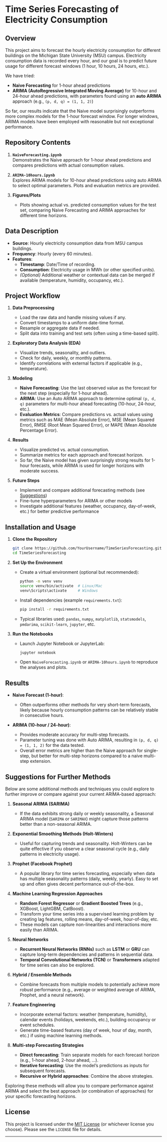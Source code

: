# Time Series Forecasting of Electricity Consumption

## Overview

This project aims to forecast the hourly electricity consumption for different buildings on the Michigan State University (MSU) campus. Electricity consumption data is recorded every hour, and our goal is to predict future usage for different forecast windows (1 hour, 10 hours, 24 hours, etc.). 

We have tried:
- **Naive Forecasting** for 1-hour ahead predictions
- **ARIMA (AutoRegressive Integrated Moving Average)** for 10-hour and 24-hour ahead predictions, with parameters found using an **auto ARIMA** approach (e.g., `(p, d, q) = (1, 1, 2)`)

So far, our results indicate that the Naive model surprisingly outperforms more complex models for the 1-hour forecast window. For longer windows, ARIMA models have been employed with reasonable but not exceptional performance.

## Repository Contents

1. **`NaiveForecasting.ipynb`**  
   Demonstrates the Naive approach for 1-hour ahead predictions and compares predictions with actual consumption values.

2. **`ARIMA-10hours.ipynb`**  
   Explores ARIMA models for 10-hour ahead predictions using auto ARIMA to select optimal parameters. Plots and evaluation metrics are provided.

3. **Figures/Plots**  
   - Plots showing actual vs. predicted consumption values for the test set, comparing Naive Forecasting and ARIMA approaches for different time horizons.

## Data Description

- **Source**: Hourly electricity consumption data from MSU campus buildings.
- **Frequency**: Hourly (every 60 minutes).
- **Features**:  
  - **Timestamp**: Date/Time of recording.  
  - **Consumption**: Electricity usage in MWh (or other specified units).  
  - *(Optional)* Additional weather or contextual data can be merged if available (temperature, humidity, occupancy, etc.).

## Project Workflow

1. **Data Preprocessing**  
   - Load the raw data and handle missing values if any.  
   - Convert timestamps to a uniform date-time format.  
   - Resample or aggregate data if needed.  
   - Split data into training and test sets (often using a time-based split).

2. **Exploratory Data Analysis (EDA)**  
   - Visualize trends, seasonality, and outliers.  
   - Check for daily, weekly, or monthly patterns.  
   - Identify correlations with external factors if applicable (e.g., temperature).

3. **Modeling**  
   - **Naive Forecasting**: Use the last observed value as the forecast for the next step (especially for 1-hour ahead).  
   - **ARIMA**: Use an Auto ARIMA approach to determine optimal `(p, d, q)` parameters for multi-hour ahead forecasting (10-hour, 24-hour, etc.).  
   - **Evaluation Metrics**: Compare predictions vs. actual values using metrics such as MAE (Mean Absolute Error), MSE (Mean Squared Error), RMSE (Root Mean Squared Error), or MAPE (Mean Absolute Percentage Error).

4. **Results**  
   - Visualize predicted vs. actual consumption.  
   - Summarize metrics for each approach and forecast horizon.  
   - So far, the Naive model has given surprisingly strong results for 1-hour forecasts, while ARIMA is used for longer horizons with moderate success.

5. **Future Steps**  
   - Implement and compare additional forecasting methods (see [Suggestions](#suggestions-for-further-methods))  
   - Fine-tune hyperparameters for ARIMA or other models  
   - Investigate additional features (weather, occupancy, day-of-week, etc.) for better predictive performance  

## Installation and Usage

1. **Clone the Repository**  
   ```bash
   git clone https://github.com/YourUsername/TimeSeriesForecasting.git
   cd TimeSeriesForecasting
   ```

2. **Set Up the Environment**  
   - Create a virtual environment (optional but recommended):  
     ```bash
     python -m venv venv
     source venv/bin/activate  # Linux/Mac
     venv\Scripts\activate     # Windows
     ```
   - Install dependencies (example `requirements.txt`):  
     ```bash
     pip install -r requirements.txt
     ```
   - Typical libraries used: `pandas`, `numpy`, `matplotlib`, `statsmodels`, `pmdarima`, `scikit-learn`, `jupyter`, etc.

3. **Run the Notebooks**  
   - Launch Jupyter Notebook or JupyterLab:  
     ```bash
     jupyter notebook
     ```
   - Open `NaiveForecasting.ipynb` or `ARIMA-10hours.ipynb` to reproduce the analyses and plots.

## Results

- **Naive Forecast (1-hour)**:  
  - Often outperforms other methods for very short-term forecasts, likely because hourly consumption patterns can be relatively stable in consecutive hours.

- **ARIMA (10-hour / 24-hour)**:  
  - Provides moderate accuracy for multi-step forecasts.  
  - Parameter tuning was done with Auto ARIMA, resulting in `(p, d, q) = (1, 1, 2)` for the data tested.  
  - Overall error metrics are higher than the Naive approach for single-step, but better for multi-step horizons compared to a naive multi-step extension.

## Suggestions for Further Methods

Below are some additional methods and techniques you could explore to further improve or compare against your current ARIMA-based approach:

1. **Seasonal ARIMA (SARIMA)**  
   - If the data exhibits strong daily or weekly seasonality, a Seasonal ARIMA model (`SARIMA` or `SARIMAX`) might capture those patterns better than a non-seasonal ARIMA.

2. **Exponential Smoothing Methods (Holt-Winters)**  
   - Useful for capturing trends and seasonality. Holt-Winters can be quite effective if you observe a clear seasonal cycle (e.g., daily patterns in electricity usage).

3. **Prophet (Facebook Prophet)**  
   - A popular library for time series forecasting, especially when data has multiple seasonality patterns (daily, weekly, yearly). Easy to set up and often gives decent performance out-of-the-box.

4. **Machine Learning Regression Approaches**  
   - **Random Forest Regressor** or **Gradient Boosted Trees** (e.g., XGBoost, LightGBM, CatBoost).  
   - Transform your time series into a supervised learning problem by creating lag features, rolling means, day-of-week, hour-of-day, etc.  
   - These models can capture non-linearities and interactions more easily than ARIMA.

5. **Neural Networks**  
   - **Recurrent Neural Networks (RNNs)** such as **LSTM** or **GRU** can capture long-term dependencies and patterns in sequential data.  
   - **Temporal Convolutional Networks (TCN)** or **Transformers** adapted for time series can also be explored.

6. **Hybrid / Ensemble Methods**  
   - Combine forecasts from multiple models to potentially achieve more robust performance (e.g., average or weighted average of ARIMA, Prophet, and a neural network).

7. **Feature Engineering**  
   - Incorporate external factors: weather (temperature, humidity), calendar events (holidays, weekends, etc.), building occupancy or event schedules.  
   - Generate time-based features (day of week, hour of day, month, etc.) if using machine learning methods.

8. **Multi-step Forecasting Strategies**  
   - **Direct forecasting**: Train separate models for each forecast horizon (e.g., 1-hour ahead, 2-hour ahead, …).  
   - **Iterative forecasting**: Use the model’s predictions as inputs for subsequent forecasts.  
   - **Recursive or Hybrid approaches**: Combine the above strategies.

Exploring these methods will allow you to compare performance against ARIMA and select the best approach (or combination of approaches) for your specific forecasting horizons.

## License

This project is licensed under the [MIT License](LICENSE) (or whichever license you choose). Please see the `LICENSE` file for details.

---